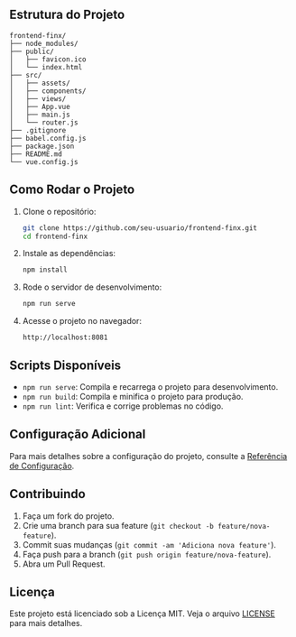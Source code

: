 ## Estrutura do Projeto

```plaintext
frontend-finx/
├── node_modules/
├── public/
│   ├── favicon.ico
│   └── index.html
├── src/
│   ├── assets/
│   ├── components/
│   ├── views/
│   ├── App.vue
│   ├── main.js
│   └── router.js
├── .gitignore
├── babel.config.js
├── package.json
├── README.md
└── vue.config.js
```

## Como Rodar o Projeto

1. Clone o repositório:
    ```sh
    git clone https://github.com/seu-usuario/frontend-finx.git
    cd frontend-finx
    ```

2. Instale as dependências:
    ```sh
    npm install
    ```

3. Rode o servidor de desenvolvimento:
    ```sh
    npm run serve
    ```

4. Acesse o projeto no navegador:
    ```
    http://localhost:8081
    ```

## Scripts Disponíveis

- `npm run serve`: Compila e recarrega o projeto para desenvolvimento.
- `npm run build`: Compila e minifica o projeto para produção.
- `npm run lint`: Verifica e corrige problemas no código.

## Configuração Adicional

Para mais detalhes sobre a configuração do projeto, consulte a [Referência de Configuração](https://cli.vuejs.org/config/).

## Contribuindo

1. Faça um fork do projeto.
2. Crie uma branch para sua feature (`git checkout -b feature/nova-feature`).
3. Commit suas mudanças (`git commit -am 'Adiciona nova feature'`).
4. Faça push para a branch (`git push origin feature/nova-feature`).
5. Abra um Pull Request.

## Licença

Este projeto está licenciado sob a Licença MIT. Veja o arquivo [LICENSE](LICENSE) para mais detalhes.
